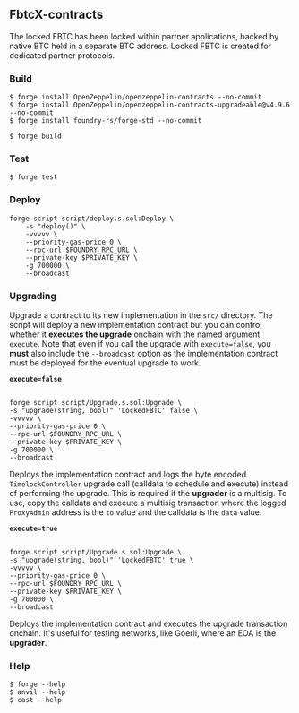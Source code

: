 ## FbtcX-contracts

The locked FBTC has been locked within partner applications, backed by native BTC held in a separate BTC address. Locked FBTC is created for dedicated partner protocols.

### Build

```shell
$ forge install OpenZeppelin/openzeppelin-contracts --no-commit
$ forge install OpenZeppelin/openzeppelin-contracts-upgradeable@v4.9.6 --no-commit
$ forge install foundry-rs/forge-std --no-commit

$ forge build
```

### Test

```shell
$ forge test
```

### Deploy

```shell
forge script script/deploy.s.sol:Deploy \
    -s "deploy()" \
    -vvvvv \
    --priority-gas-price 0 \
    --rpc-url $FOUNDRY_RPC_URL \
    --private-key $PRIVATE_KEY \
    -g 700000 \
    --broadcast
```

### Upgrading

Upgrade a contract to its new implementation in the `src/` directory. The script will deploy a new implementation contract but you can
control whether it **executes the upgrade** onchain with the named argument `execute`. Note that even if you call the upgrade with
`execute=false`, you **must** also include the `--broadcast` option as the implementation contract must be deployed for the eventual upgrade
to work.

**`execute=false`**

```shell

forge script script/Upgrade.s.sol:Upgrade \
-s "upgrade(string, bool)" 'LockedFBTC' false \
-vvvvv \
--priority-gas-price 0 \
--rpc-url $FOUNDRY_RPC_URL \
--private-key $PRIVATE_KEY \
-g 700000 \
--broadcast

```

Deploys the implementation contract and logs the byte encoded `TimelockController` upgrade call (calldata to schedule and execute) instead of performing the upgrade. This
is required if the **upgrader** is a multisig. To use, copy the calldata and execute a multisig transaction where the logged `ProxyAdmin`
address is the `to` value and the calldata is the `data` value.

**`execute=true`**

```shell

forge script script/Upgrade.s.sol:Upgrade \
-s "upgrade(string, bool)" 'LockedFBTC' true \
-vvvvv \
--priority-gas-price 0 \
--rpc-url $FOUNDRY_RPC_URL \
--private-key $PRIVATE_KEY \
-g 700000 \
--broadcast

```

Deploys the implementation contract and executes the upgrade transaction onchain. It's useful for testing networks, like Goerli, where an EOA is the **upgrader**.


### Help

```shell
$ forge --help
$ anvil --help
$ cast --help
```
